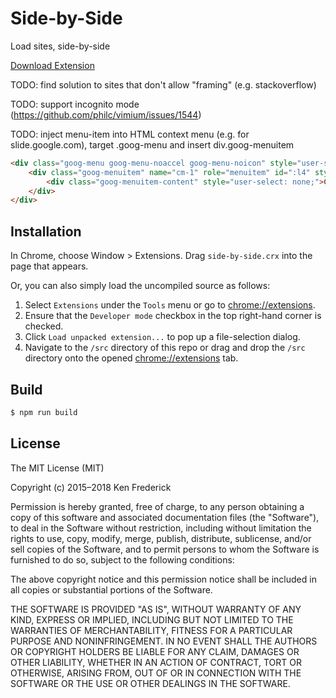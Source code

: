 Side-by-Side
==============

Load sites, side-by-side

[Download Extension](https://chrome.google.com/webstore/detail/side-by-side/bobidkladfnoamglfgpnllbkhjlhjlfb?hl=en-US)

TODO: find solution to sites that don't allow "framing" (e.g. stackoverflow)

TODO: support incognito mode (https://github.com/philc/vimium/issues/1544)

TODO: inject menu-item into HTML context menu (e.g. for slide.google.com), target .goog-menu and insert div.goog-menuitem
```html
<div class="goog-menu goog-menu-noaccel goog-menu-noicon" style="user-select: none;overflow-y: auto;height: 544px;visibility: visible;left: 406px;top: 384px;box-sizing: border-box;width: 199px;/* display: none; */" id="cm-cell" role="menu" aria-haspopup="true" tabindex="-1">
    <div class="goog-menuitem" name="cm-1" role="menuitem" id=":l4" style="user-select: none;">
        <div class="goog-menuitem-content" style="user-select: none;">Cut</div>
    </div>
</div>
```



Installation
-------------

In Chrome, choose Window > Extensions.  Drag ```side-by-side.crx``` into the page that appears.

Or, you can also simply load the uncompiled source as follows:

1. Select ```Extensions``` under the ```Tools``` menu or go to [chrome://extensions](chrome://extensions).
2. Ensure that the ```Developer mode``` checkbox in the top right-hand corner is checked.
3. Click ```Load unpacked extension...``` to pop up a file-selection dialog.
4. Navigate to the ```/src``` directory of this repo or drag and drop the ```/src``` directory onto the opened [chrome://extensions](chrome://extensions) tab.



Build
-------------

```bash
$ npm run build
```



License
-------------
The MIT License (MIT)

Copyright (c) 2015–2018 Ken Frederick

Permission is hereby granted, free of charge, to any person obtaining a copy
of this software and associated documentation files (the "Software"), to deal
in the Software without restriction, including without limitation the rights
to use, copy, modify, merge, publish, distribute, sublicense, and/or sell
copies of the Software, and to permit persons to whom the Software is
furnished to do so, subject to the following conditions:

The above copyright notice and this permission notice shall be included in all
copies or substantial portions of the Software.

THE SOFTWARE IS PROVIDED "AS IS", WITHOUT WARRANTY OF ANY KIND, EXPRESS OR
IMPLIED, INCLUDING BUT NOT LIMITED TO THE WARRANTIES OF MERCHANTABILITY,
FITNESS FOR A PARTICULAR PURPOSE AND NONINFRINGEMENT. IN NO EVENT SHALL THE
AUTHORS OR COPYRIGHT HOLDERS BE LIABLE FOR ANY CLAIM, DAMAGES OR OTHER
LIABILITY, WHETHER IN AN ACTION OF CONTRACT, TORT OR OTHERWISE, ARISING FROM,
OUT OF OR IN CONNECTION WITH THE SOFTWARE OR THE USE OR OTHER DEALINGS IN THE
SOFTWARE.
